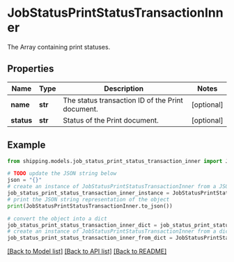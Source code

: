 # JobStatusPrintStatusTransactionInner

The Array containing print statuses.

## Properties

Name | Type | Description | Notes
------------ | ------------- | ------------- | -------------
**name** | **str** | The status transaction ID of the Print document. | [optional] 
**status** | **str** | Status of the Print document. | [optional] 

## Example

```python
from shipping.models.job_status_print_status_transaction_inner import JobStatusPrintStatusTransactionInner

# TODO update the JSON string below
json = "{}"
# create an instance of JobStatusPrintStatusTransactionInner from a JSON string
job_status_print_status_transaction_inner_instance = JobStatusPrintStatusTransactionInner.from_json(json)
# print the JSON string representation of the object
print(JobStatusPrintStatusTransactionInner.to_json())

# convert the object into a dict
job_status_print_status_transaction_inner_dict = job_status_print_status_transaction_inner_instance.to_dict()
# create an instance of JobStatusPrintStatusTransactionInner from a dict
job_status_print_status_transaction_inner_from_dict = JobStatusPrintStatusTransactionInner.from_dict(job_status_print_status_transaction_inner_dict)
```
[[Back to Model list]](../README.md#documentation-for-models) [[Back to API list]](../README.md#documentation-for-api-endpoints) [[Back to README]](../README.md)



